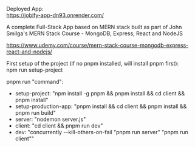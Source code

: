 Deployed App:  
https://jobify-app-dn93.onrender.com/  

A complete Full-Stack App based on MERN stack built as part of John Smilga's MERN Stack Course - MongoDB, Express, React and NodeJS

https://www.udemy.com/course/mern-stack-course-mongodb-express-react-and-nodejs/

First setup of the project (if no pnpm installed, will install pnpm first):  
npm run setup-project

pnpm run "command":

- setup-project: "npm install -g pnpm && pnpm install && cd client && pnpm install"
- setup-production-app: "pnpm install && cd client && pnpm install && pnpm run build"
- server: "nodemon server.js"
- client: "cd client && pnpm run dev"
- dev: "concurrently --kill-others-on-fail \"pnpm run server\" \"pnpm run client\""
